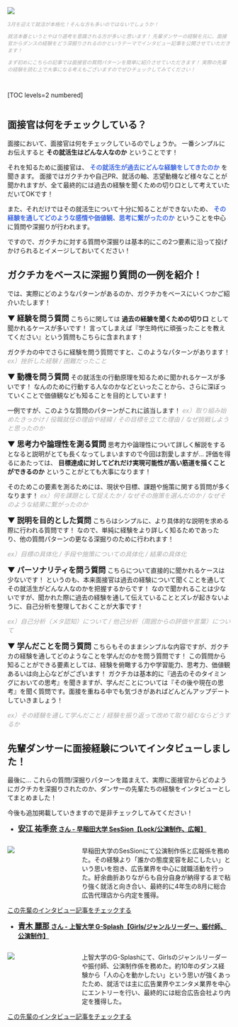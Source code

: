 ![](/img/news/261/1.jpg)

<div style="font-size: 80%; color: Darkgray;">

*3月を迎えて就活が本格化！そんな方も多いのではないでしょうか！*

*就活本番というとやはり選考を意識される方が多いと思います！*
*先輩ダンサーの経験を元に、面接官からダンスの経験をどう深掘りされるのかというテーマでインタビュー記事を公開させていただきます！*

*まず初めにこちらの記事では面接官の質問パターンを簡単に紹介させていただきます！*
*実際の先輩の経験を読む上で大事になる考えもございますのでぜひチェックしてみてください！*

</div>


<div style="margin: 3em 0;">

[TOC levels=2 numbered]

</div>


## 面接官は何をチェックしている？

面接において、面接官は何をチェックしているのでしょうか。
一番シンプルにお伝えすると **その就活生はどんな人なのか** ということです！

それを知るために面接官は、 **<span style="color: Royalblue; ">その就活生が過去にどんな経験をしてきたのか</span>** を聞きます。
面接ではガクチカや自己PR、就活の軸、志望動機など様々なことが聞かれますが、全て最終的には過去の経験を聞くための切り口として考えていただいてOKです！

また、それだけではその就活生について十分に知ることができないため、 **<span style="color: Royalblue; ">その経験を通してどのような感情や価値観、思考に繋がったのか</span>** ということを中心に質問や深掘りが行われます。

ですので、ガクチカに対する質問や深掘りは基本的にこの2つ要素に沿って投げかけられるとイメージしておいてください！



## ガクチカをベースに深掘り質問の一例を紹介！

では、実際にどのようなパターンがあるのか、ガクチカをベースにいくつかご紹介いたします！


**<span style="font-size: 120%;"> ▼ 経験を問う質問 </span>**
こちらに関しては **過去の経験を聞くための切り口** として聞かれるケースが多いです！
言ってしまえば『学生時代に頑張ったことを教えてください』という質問もこちらに含まれます！

ガクチカの中でさらに経験を問う質問ですと、このようなパターンがあります！
<span style="color: Darkgray; "> _ex）挫折した経験 / 困難だったこと_ </span>


**<span style="font-size: 120%;"> ▼ 動機を問う質問 </span>**
その就活生の行動原理を知るために聞かれるケースが多いです！
なんのために行動する人なのかなどといったことから、さらに深ぼっていくことで価値観なども知ることを目的としています！

一例ですが、このような質問のパターンがこれに該当します！
<span style="color: Darkgray; "> _ex）取り組み始めたきっかけ / 役職就任の理由や経緯 / その目標を立てた理由 / なぜ挑戦しようと思ったのか_ </span>


**<span style="font-size: 120%;"> ▼ 思考力や論理性を測る質問 </span>**
思考力や論理性について詳しく解説をするとなると説明がとても長くなってしまいますので今回は割愛しますが...
評価を得るにあたっては、 **目標達成に対してどれだけ実現可能性が高い筋道を描くことができるのか** ということがとても大事になります！

そのためこの要素を測るためには、現状や目標、課題や施策に関する質問が多くなります！
<span style="color: Darkgray; "> _ex）何を課題として捉えたか / なぜその施策を選んだのか / なぜそのような結果に繋がったのか_ </span>


**<span style="font-size: 120%;"> ▼ 説明を目的とした質問 </span>**
こちらはシンプルに、より具体的な説明を求める際に行われる質問です！
なので、単純に経験をより詳しく知るためであったり、他の質問パターンの更なる深掘りのために行われます！

<span style="color: Darkgray; "> _ex）目標の具体化 / 手段や施策についての具体化 / 結果の具体化_ </span>


**<span style="font-size: 120%;"> ▼ パーソナリティを問う質問 </span>**
こちらについて直接的に聞かれるケースは少ないです！
というのも、本来面接官は過去の経験について聞くことを通してその就活生がどんな人なのかを把握するからです！
なので聞かれることは少ないですが、聞かれた際に過去の経験を通して伝えていることとズレが起きないように、自己分析を整理しておくことが大事です！

<span style="color: Darkgray; "> _ex）自己分析（メタ認知）について / 他己分析（周囲からの評価や言葉）について_ </span>


**<span style="font-size: 120%;"> ▼ 学んだことを問う質問 </span>**
こちらもそのままシンプルな内容ですが、ガクチカの経験を通してどのようなことを学んだのかを問う質問です！
この質問から知ることができる要素としては、経験を俯瞰する力や学習能力、思考力、価値観あるいは向上心などがございます！
ガクチカは基本的に『過去のそのタイミングにおいての思考』を聞きますが、学んだことについては『その後や現在の思考』を聞く質問です。面接を重ねる中でも気づきがあればどんどんアップデートしていきましょう！

<span style="color: Darkgray; "> _ex）その経験を通して学んだこと / 経験を振り返って改めて取り組むならどうするか_ </span>




## 先輩ダンサーに面接経験についてインタビューしました！

最後に...
これらの質問/深掘りパターンを踏まえて、実際に面接官からどのようにガクチカを深掘りされたのか、ダンサーの先輩たちの経験をインタビューとしてまとめました！

今後も追加掲載していきますので是非チェックしてみてください！


- **<a href="/news/271" target="_blank" > <span style="font-size: 120%;">安江 祐季奈</span> さん - 早稲田大学 SesSion【Lock/公演制作、広報】</a>**

<div style="display:grid;grid-template-columns:12em 1fr;">

![](/img/news/261/2.jpg)

早稲田大学のSesSionにて公演制作係と広報係を務めた。その経験より「誰かの態度変容を起こしたい」という思いを抱き、広告業界を中心に就職活動を行った。紆余曲折ありながらも自分自身が納得するまで粘り強く就活と向き合い、最終的に4年生の8月に総合広告代理店から内定を獲得。

</div>

<a href="/news/271" target="_blank" class="button button--accent">
<span class="button__text">この先輩のインタビュー記事をチェックする</span><i class="button__icon fas fa-arrow-right"></i>
</a>


- **<a href="/news/281" target="_blank" > <span style="font-size: 120%;">青木 麗那</span> さん - 上智大学 G-Splash【Girls/ジャンルリーダー、振付師、公演制作】</a>**

<div style="display:grid;grid-template-columns:12em 1fr;">

![](/img/news/261/3.jpg)

上智大学のG-Splashにて、Girlsのジャンルリーダーや振付師、公演制作係を務めた。約10年のダンス経験から「人の心を動かしたい」という思いが強くあったため、就活では主に広告業界やエンタメ業界を中心にエントリーを行い、最終的には総合広告会社より内定を獲得した。

</div>

<a href="/news/281" target="_blank" class="button button--accent">
<span class="button__text">この先輩のインタビュー記事をチェックする</span><i class="button__icon fas fa-arrow-right"></i>
</a>
